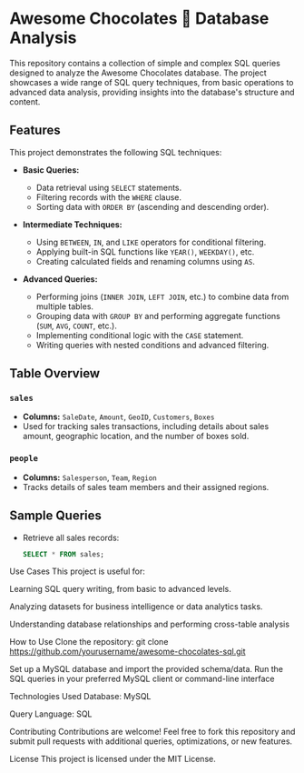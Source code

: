 # Awesome Chocolates 🍫 Database Analysis 

This repository contains a collection of simple and complex SQL queries designed to analyze the Awesome Chocolates database. The project showcases a wide range of SQL query techniques, from basic operations to advanced data analysis, providing insights into the database's structure and content.

## Features

This project demonstrates the following SQL techniques:

- **Basic Queries:**
  - Data retrieval using `SELECT` statements.
  - Filtering records with the `WHERE` clause.
  - Sorting data with `ORDER BY` (ascending and descending order).
  
- **Intermediate Techniques:**
  - Using `BETWEEN`, `IN`, and `LIKE` operators for conditional filtering.
  - Applying built-in SQL functions like `YEAR()`, `WEEKDAY()`, etc.
  - Creating calculated fields and renaming columns using `AS`.

- **Advanced Queries:**
  - Performing joins (`INNER JOIN`, `LEFT JOIN`, etc.) to combine data from multiple tables.
  - Grouping data with `GROUP BY` and performing aggregate functions (`SUM`, `AVG`, `COUNT`, etc.).
  - Implementing conditional logic with the `CASE` statement.
  - Writing queries with nested conditions and advanced filtering.

## Table Overview

### `sales`
- **Columns:** `SaleDate`, `Amount`, `GeoID`, `Customers`, `Boxes`
- Used for tracking sales transactions, including details about sales amount, geographic location, and the number of boxes sold.

### `people`
- **Columns:** `Salesperson`, `Team`, `Region`
- Tracks details of sales team members and their assigned regions.

## Sample Queries

- Retrieve all sales records:
  ```sql
  SELECT * FROM sales;

Use Cases
This project is useful for:

Learning SQL query writing, from basic to advanced levels.

Analyzing datasets for business intelligence or data analytics tasks.

Understanding database relationships and performing cross-table analysis

How to Use
Clone the repository:
git clone https://github.com/yourusername/awesome-chocolates-sql.git

Set up a MySQL database and import the provided schema/data.
Run the SQL queries in your preferred MySQL client or command-line interface

Technologies Used
Database: MySQL

Query Language: SQL

Contributing
Contributions are welcome! Feel free to fork this repository and submit pull requests with additional queries, optimizations, or new features.

License
This project is licensed under the MIT License.
